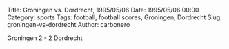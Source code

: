 Title: Groningen vs. Dordrecht, 1995/05/06
Date: 1995/05/06 00:00
Category: sports
Tags: football, football scores, Groningen, Dordrecht
Slug: groningen-vs-dordrecht
Author: carbonero


Groningen 2 - 2 Dordrecht
